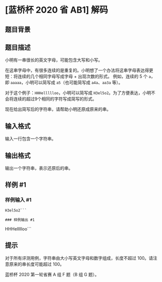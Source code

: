 # [蓝桥杯 2020 省 AB1] 解码

## 题目背景



## 题目描述

小明有一串很长的英文字母，可能包含大写和小写。

在这串字母中，有很多连续的是重复的。小明想了一个办法将这串字母表达得更短：将连续的几个相同字母写成字母 + 出现次数的形式。 例如，连续的 $5$ 个 `a`，即 `aaaaa`，小明可以简写成 `a5`（也可能简写成 `a4a`、`aa3a` 等）。

对于这个例子：`HHHellllloo`，小明可以简写成 `H3el5o2`。为了方便表达，小明不会将连续的超过9个相同的字符写成简写的形式。

现在给出简写后的字符串，请帮助小明还原成原来的串。

## 输入格式

输入一行包含一个字符串。

## 输出格式

输出一个字符串，表示还原后的串。

## 样例 #1

### 样例输入 #1
```
H3el5o2```

### 样例输出 #1

```
HHHellllloo```

## 提示

对于所有评测用例，字符串由大小写英文字母和数字组成，长度不超过 $100$。请注意原来的串长度可能超过 $100$。

蓝桥杯 2020 第一轮省赛 A 组 F 题（B 组 G 题）。
